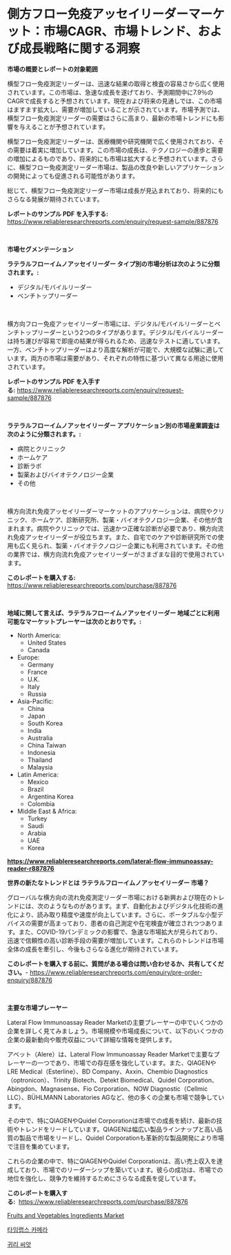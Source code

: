 <p><h1>側方フロー免疫アッセイリーダーマーケット：市場CAGR、市場トレンド、および成長戦略に関する洞察</h1></p><p><strong>市場の概要とレポートの対象範囲</strong></p>
<p><p>横型フロー免疫測定リーダーは、迅速な結果の取得と検査の容易さから広く使用されています。この市場は、急速な成長を遂げており、予測期間中に7.9％のCAGRで成長すると予想されています。現在および将来の見通しでは、この市場はますます拡大し、需要が増加していることが示されています。市場予測では、横型フロー免疫測定リーダーの需要はさらに高まり、最新の市場トレンドにも影響を与えることが予想されています。</p><p>横型フロー免疫測定リーダーは、医療機関や研究機関で広く使用されており、その需要は着実に増加しています。この市場の成長は、テクノロジーの進歩と需要の増加によるものであり、将来的にも市場は拡大すると予想されています。さらに、横型フロー免疫測定リーダー市場は、製品の改良や新しいアプリケーションの開発によっても促進される可能性があります。</p><p>総じて、横型フロー免疫測定リーダー市場は成長が見込まれており、将来的にもさらなる発展が期待されています。</p></p>
<p><strong>レポートのサンプル PDF を入手する:</strong> <a href="https://www.reliableresearchreports.com/enquiry/request-sample/887876">https://www.reliableresearchreports.com/enquiry/request-sample/887876</a></p>
<p>&nbsp;</p>
<p><strong>市場セグメンテーション</strong></p>
<p><strong>ラテラルフローイムノアッセイリーダー タイプ別の市場分析は次のように分類されます。:</strong></p>
<p><ul><li>デジタル/モバイルリーダー</li><li>ベンチトップリーダー</li></ul></p>
<p>&nbsp;</p>
<p><p>横方向フロー免疫アッセイリーダー市場には、デジタル/モバイルリーダーとベンチトップリーダーという2つのタイプがあります。デジタル/モバイルリーダーは持ち運びが容易で即座の結果が得られるため、迅速なテストに適しています。一方、ベンチトップリーダーはより高度な解析が可能で、大規模な試験に適しています。両方の市場は需要があり、それぞれの特性に基づいて異なる用途に使用されています。</p></p>
<p><strong>レポートのサンプル PDF を入手する:</strong>&nbsp;<a href="https://www.reliableresearchreports.com/enquiry/request-sample/887876">https://www.reliableresearchreports.com/enquiry/request-sample/887876</a></p>
<p>&nbsp;</p>
<p><strong> ラテラルフローイムノアッセイリーダー アプリケーション別の市場産業調査は次のように分類されます。:</strong></p>
<p><ul><li>病院とクリニック</li><li>ホームケア</li><li>診断ラボ</li><li>製薬およびバイオテクノロジー企業</li><li>その他</li></ul></p>
<p>&nbsp;</p>
<p><p>横方向流れ免疫アッセイリーダーマーケットのアプリケーションは、病院やクリニック、ホームケア、診断研究所、製薬・バイオテクノロジー企業、その他が含まれます。病院やクリニックでは、迅速かつ正確な診断が必要であり、横方向流れ免疫アッセイリーダーが役立ちます。また、自宅でのケアや診断研究所での使用も広く見られ、製薬・バイオテクノロジー企業にも利用されています。その他の業界では、横方向流れ免疫アッセイリーダーがさまざまな目的で使用されています。</p></p>
<p><strong>このレポートを購入する:</strong>&nbsp; <a href="https://www.reliableresearchreports.com/purchase/887876">https://www.reliableresearchreports.com/purchase/887876</a></p>
<p>&nbsp;</p>
<p><strong>地域に関して言えば、ラテラルフローイムノアッセイリーダー 地域ごとに利用可能なマーケットプレーヤーは次のとおりです。:</strong></p>
<p><ul>
    <li>
        North America:
        <ul>
            <li>United States</li>
            <li>Canada</li>
        </ul>
    </li>
    <li>
        Europe:
        <ul>
            <li>Germany</li>
            <li>France</li>
            <li>U.K.</li>
            <li>Italy</li>
            <li>Russia</li>
        </ul>
    </li>
    <li>
        Asia-Pacific:
        <ul>
            <li>China</li>
            <li>Japan</li>
            <li>South Korea</li>
            <li>India</li>
            <li>Australia</li>
            <li>China Taiwan</li>
            <li>Indonesia</li>
            <li>Thailand</li>
            <li>Malaysia</li>
        </ul>
    </li>
    <li>
        Latin America:
        <ul>
            <li>Mexico</li>
            <li>Brazil</li>
            <li>Argentina Korea</li>
            <li>Colombia</li>
        </ul>
    </li>
    <li>
        Middle East & Africa:
        <ul>
            <li>Turkey</li>
            <li>Saudi</li>
            <li>Arabia</li>
            <li>UAE</li>
            <li>Korea</li>
        </ul>
    </li>
    </ul></p>
<p><strong><a href="https://www.reliableresearchreports.com/lateral-flow-immunoassay-reader-r887876">https://www.reliableresearchreports.com/lateral-flow-immunoassay-reader-r887876</a></strong>&nbsp;</p>
<p><strong>世界の新たなトレンドとは ラテラルフローイムノアッセイリーダー 市場？</strong></p>
<p><p>グローバルな横方向の流れ免疫測定リーダー市場における新興および現在のトレンドには、次のようなものがあります。まず、自動化およびデジタル化技術の進化により、読み取り精度や速度が向上しています。さらに、ポータブルな小型デバイスの需要が高まっており、患者の自己測定や在宅検査が確立されつつあります。また、COVID-19パンデミックの影響で、急速な市場拡大が見られており、迅速で信頼性の高い診断手段の需要が増加しています。これらのトレンドは市場全体の成長を牽引し、今後もさらなる進化が期待されています。</p></p>
<p><strong>このレポートを購入する前に、質問がある場合は問い合わせるか、共有してください。</strong>- <a href="https://www.reliableresearchreports.com/enquiry/pre-order-enquiry/887876">https://www.reliableresearchreports.com/enquiry/pre-order-enquiry/887876</a></p>
<p>&nbsp;</p>
<p><strong>主要な市場プレーヤー</strong></p>
<p><p>Lateral Flow Immunoassay Reader Marketの主要プレーヤーの中でいくつかの企業を詳しく見てみましょう。市場規模や市場成長について、以下のいくつかの企業の最新動向や販売収益について詳細な情報を提供します。</p><p>アベット（Alere）は、Lateral Flow Immunoassay Reader Marketで主要なプレーヤーの一つであり、市場での存在感を強化しています。また、QIAGENやLRE Medical（Esterline）、BD Company、Axxin、Chembio Diagnostics（optronicon）、Trinity Biotech、Detekt Biomedical、Quidel Corporation、Abingdon、Magnasense、Fio Corporation、NOW Diagnostic（Cellmic LLC）、BÜHLMANN Laboratories AGなど、他の多くの企業も市場で競争しています。</p><p>その中で、特にQIAGENやQuidel Corporationは市場での成長を続け、最新の技術やトレンドをリードしています。QIAGENは幅広い製品ラインナップと高い品質の製品で市場をリードし、Quidel Corporationも革新的な製品開発により市場で注目を集めています。</p><p>これらの企業の中で、特にQIAGENやQuidel Corporationは、高い売上収入を達成しており、市場でのリーダーシップを築いています。彼らの成功は、市場での地位を強化し、競争力を維持するためにさらなる成長を促しています。</p></p>
<p><strong>このレポートを購入する:</strong>&nbsp;&nbsp;<a href="https://www.reliableresearchreports.com/purchase/887876">https://www.reliableresearchreports.com/purchase/887876</a></p>
<p><p><a href="https://github.com/Airanohannonzb68e5pb53oc1/Market-Research-Report-List-1/blob/main/fruits-and-vegetables-ingredients-market.md">Fruits and Vegetables Ingredients Market</a></p><p><a href="https://github.com/TimmyMann6767/Market-Research-Report-List-1/blob/main/670235017617.md">타임랩스 카메라</a></p><p><a href="https://github.com/JeromeRtyau89966/Market-Research-Report-List-1/blob/main/636291717618.md">귀리 씨앗</a></p></p>